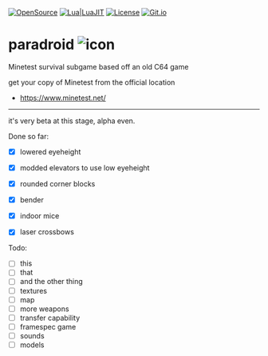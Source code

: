 [![OpenSource](https://img.shields.io/badge/Open-Source-orange.svg)](https://github.com/doyousketch2)  [![Lua|LuaJIT](https://img.shields.io/badge/Lua-LuaJIT-000080.svg)](https://www.lua.org/)  [![License](https://img.shields.io/badge/license-AGPL--V3-lightgrey.svg)](https://www.gnu.org/licenses/agpl-3.0.en.html)  [![Git.io](https://img.shields.io/badge/Git.io-vAV41-233139.svg)](https://git.io/vAV41) 


# paradroid  ![icon](https://raw.githubusercontent.com/doyousketch2/paradroid_mt/master/games/Paradroid_mt/menu/icon.png)
Minetest survival subgame based off an old C64 game  

get your copy of Minetest from the official location  
- https://www.minetest.net/  

---

it's very beta at this stage, alpha even.  

Done so far:  
- [x] lowered eyeheight  
- [x] modded elevators to use low eyeheight  
- [x] rounded corner blocks  
- [x] bender  
- [x] indoor mice  
- [x] laser crossbows  


Todo:  

- [ ] this  
- [ ] that  
- [ ] and the other thing  
- [ ] textures  
- [ ] map  
- [ ] more weapons  
- [ ] transfer capability  
- [ ] framespec game  
- [ ] sounds  
- [ ] models  
